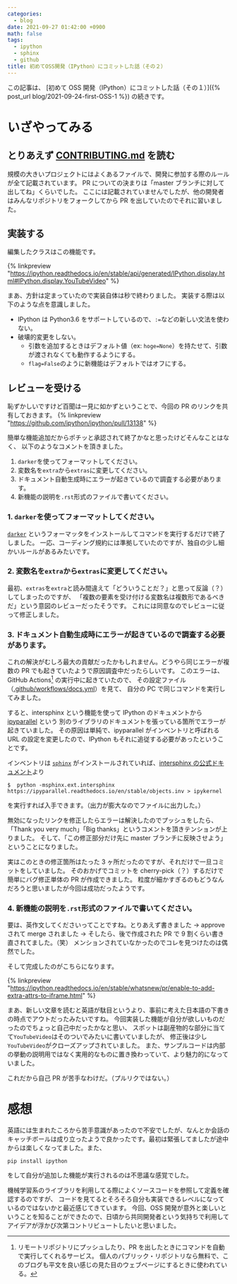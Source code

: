 ```yaml
---
categories:
  - blog
date: 2021-09-27 01:42:00 +0900
math: false
tags:
  - ipython
  - sphinx
  - github
title: 初めてOSS開発（IPython）にコミットした話（その２）
---
```


この記事は、
[初めて OSS 開発（IPython）にコミットした話（その１）]({% post_url blog/2021-09-24-first-OSS-1 %})
の続きです。

# いざやってみる

## とりあえず [CONTRIBUTING.md][contrib] を読む

規模の大きいプロジェクトにはよくあるファイルで、開発に参加する際のルールが全て記載されています。
PR についての決まりは「master ブランチに対して出してね」くらいでした。
ここには記載されていませんでしたが、他の開発者はみんなリポジトリをフォークしてから PR を出していたのでそれに習いました。

[contrib]: https://github.com/ipython/ipython/blob/master/CONTRIBUTING.md

## 実装する

編集したクラスはこの機能です。

{% linkpreview "https://ipython.readthedocs.io/en/stable/api/generated/IPython.display.html#IPython.display.YouTubeVideo" %}

まあ、方針は定まっていたので実装自体は秒で終わりました。
実装する際は以下のような点を意識しました。

- IPython は Python3.6 をサポートしているので、`:=`などの新しい文法を使わない。
- 破壊的変更をしない。
  - 引数を追加するときはデフォルト値（ex: `hoge=None`）を持たせて、引数が渡されなくても動作するようにする。
  - `flag=False`のように新機能はデフォルトではオフにする。

## レビューを受ける

恥ずかしいですけど百聞は一見に如かずということで、今回の PR のリンクを共有しておきます。
{% linkpreview "https://github.com/ipython/ipython/pull/13138" %}

簡単な機能追加だからポチッと承認されて終了かなと思ったけどそんなことはなく、
以下のようなコメントを頂きました。

1. `darker`を使ってフォーマットしてください。
2. 変数名を`extra`から`extras`に変更してください。
3. ドキュメント自動生成時にエラーが起きているので調査する必要があります。
4. 新機能の説明を`.rst`形式のファイルで書いてください。

### 1. `darker`を使ってフォーマットしてください。

[`darker`][darker] というフォーマッタをインストールしてコマンドを実行するだけで終了しました。
一応、コーディング規約には準拠していたのですが、独自の少し細かいルールがあるみたいです。

### 2. 変数名を`extra`から`extras`に変更してください。

最初、`extras`を`extra`と読み間違えて「どういうことだ？」と思って反論（？）してしまったのですが、
「複数の要素を受け付ける変数名は複数形であるべきだ」という意図のレビューだったそうです。
これには同意なのでレビューに従って修正しました。

### 3. ドキュメント自動生成時にエラーが起きているので調査する必要があります。

これの解決がむしろ最大の貢献だったかもしれません。どうやら同じエラーが複数の PR でも起きていたようで原因調査中だったらしいです。
このエラーは、GitHub Actions[^3] の実行中に起きていたので、
その設定ファイル（[.github/workflows/docs.yml][yml]）を見て、
自分の PC で同じコマンドを実行してみました。

すると、intersphinx という機能を使って IPython のドキュメントから [ipyparallel][para] という
別のライブラリのドキュメントを張っている箇所でエラーが起きていました。
その原因は単純で、ipyparallel がインベントリと呼ばれる URL の設定を変更したので、IPython もそれに追従する必要があったということです。

インベントリは [`sphinx`][sphinx] がインストールされていれば、[intersphinx の公式ドキュメント][inter]より

```
$  python -msphinx.ext.intersphinx https://ipyparallel.readthedocs.io/en/stable/objects.inv > ipykernel
```

を実行すれば入手できます。（出力が膨大なのでファイルに出力した。）

無効になったリンクを修正したらエラーは解決したのでプッシュをしたら、
「Thank you very much」「Big thanks」というコメントを頂きテンションが上りました。
そして、「この修正部分だけ先に master ブランチに反映させよう」ということになりました。

実はこのときの修正箇所はたった 3 ヶ所だったのですが、それだけで一旦コミットをしていました。
そのおかげでコミットを cherry-pick（？）するだけで簡単にバグ修正単体の PR が作成できました。
粒度が細かすぎるのもどうなんだろうと思いましたが今回は成功だったようです。

[darker]: https://pypi.org/project/darker/
[yml]: https://github.com/ipython/ipython/blob/master/.github/workflows/docs.yml
[para]: https://ipyparallel.readthedocs.io/en/latest/#
[inter]: https://www.sphinx-doc.org/ja/master/usage/extensions/intersphinx.html#showing-all-links-of-an-intersphinx-mapping-file
[sphinx]: https://pypi.org/project/Sphinx/

[^3]:
    リモートリポジトリにプッシュしたり、PR を出したときにコマンドを自動で実行してくれるサービス。
    個人のパブリック・リポジトリなら無料で、このブログも平文を良い感じの見た目のウェブページにするときに使われている。

### 4. 新機能の説明を`.rst`形式のファイルで書いてください。

要は、英作文してくださいってことですね。とりあえず書きました → approve されて merge されました →
そしたら、後で作成された PR で 9 割くらい書き直されてました。（笑）
メンションされていなかったのでコレを見つけたのは偶然でした。

そして完成したのがこちらになります。

{% linkpreview "https://ipython.readthedocs.io/en/stable/whatsnew/pr/enable-to-add-extra-attrs-to-iframe.html" %}

まあ、新しい文章を読むと英語が駄目というより、事前に考えた日本語の下書きの時点でアウトだったみたいですね。
今回実装した機能が自分が欲しいものだったのでちょっと自己中だったかなと思い、
スポットは副産物的な部分に当てて`YouTubeVideo`はそのついでみたいに書いていましたが、
修正後は少し`YouTubeVideo`がクローズアップされていました。
また、サンプルコードは内部の挙動の説明用ではなく実用的なものに置き換わっていて、より魅力的になっていました。

これだから自己 PR が苦手なわけだ。（プルリクではない。）

# 感想

英語には生まれたころから苦手意識があったので不安でしたが、なんとか会話のキャッチボールは成り立ったようで良かったです。最初は緊張してましたが途中からは楽しくなってました。また、

```
pip install ipython
```

をして自分が追加した機能が実行されるのは不思議な感覚でした。

機械学習系のライブラリを利用してる際によくソースコードを参照して定義を確認するのですが、
コードを見てるとそろそろ自分も実装できるレベルになっているのではないかと最近感じてきています。
今回、OSS 開発が意外と楽しいということを知ることができたので、日頃から共同開発者という気持ちで利用して
アイデアが浮かび次第コントリビュートしたいと思いました。
